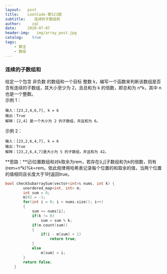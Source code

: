 ```yaml
---
layout:   post
title:    LeetCode-第523题
subtitle:    连续的子数组和
author:     zql
date:     2020-07-07
header-img:   img/array_post.jpg
catalog:    true
tags:
    - 算法
    - 数组
---
```

### 连续的子数组和  
给定一个包含 非负数 的数组和一个目标 整数 k，编写一个函数来判断该数组是否含有连续的子数组，其大小至少为 2，且总和为 k 的倍数，即总和为 n*k，其中 n 也是一个整数。  
示例 1：
```
输入：[23,2,4,6,7], k = 6
输出：True
解释：[2,4] 是一个大小为 2 的子数组，并且和为 6。
```
示例 2：  
```
输入：[23,2,6,4,7], k = 6
输出：True
解释：[23,2,6,4,7]是大小为 5 的子数组，并且和为 42。
```
**思路：**记i位置数组和对k取余为rem，若存在(i,j]子数组和为k的倍数，则有(rem+n*k)%k=rem。依此规律用哈希表记录每个位置的和取余的值，当两个位置的值相同且长度大于1时返回true。  
```c++
bool checkSubarraySum(vector<int>& nums, int k) {
        unordered_map<int, int> m;
        int sum = 0;
        m[0] = -1;
        for(int i = 0; i < nums.size(); i++)
        {
            sum += nums[i];
            if(k != 0)
                sum = sum % k;
            if(m.count(sum))
            {
                if(i - m[sum] > 1)
                    return true;
            }
            else
                m[sum] = i;
        }
        return false;
    }
```
